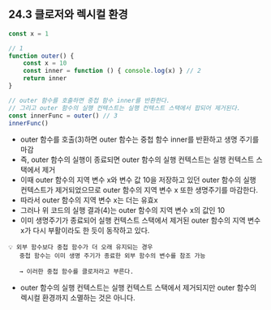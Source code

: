 ## 24.3 클로저와 렉시컬 환경

```js
const x = 1

// 1
function outer() {
    const x = 10
    const inner = function () { console.log(x) } // 2
    return inner
}

// outer 함수를 호출하면 중첩 함수 inner를 반환한다.
// 그리고 outer 함수의 실행 컨텍스트는 실행 컨텍스트 스택에서 팝되어 제거된다.
const innerFunc = outer() // 3
innerFunc()
```

- outer 함수를 호출(3)하면 outer 함수는 중첩 함수 inner를 반환하고 생명 주기를 마감
- 즉, outer 함수의 실행이 종료되면 outer 함수의 실행 컨텍스트는 실행 컨텍스트 스택에서 제거
- 이때 outer 함수의 지역 변수 x와 변수 값 10을 저장하고 있던 outer 함수의 실행 컨텍스트가 제거되었으므로 outer 함수의 지역 변수 x 또한 생명주기를 마감한다.
- 따라서 outer 함수의 지역 변수 x는 더는 유효x
- 그러나 위 코드의 실행 결과(4)는 outer 함수의 지역 변수 x의 값인 10
- 이미 생명주기가 종료되어 실행 컨텍스트 스택에서 제거된 outer 함수의 지역 변수 x가 다시 부활이라도 한 듯이 동작하고 있다.

```
💡 외부 함수보다 중첩 함수가 더 오래 유지되는 경우
   중첩 함수는 이미 생명 주기가 종료한 외부 함수의 변수를 참조 가능

   → 이러한 중첩 함수를 클로저라고 부른다.
```

- outer 함수의 실행 컨텍스트는 실행 컨텍스트 스택에서 제거되지만 outer 함수의 렉시컬 환경까지 소멸하는 것은 아니다.